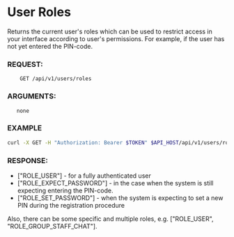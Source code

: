 # User Roles

Returns the current user's roles which can be used to restrict access in your
interface according to user's permissions. For example, if the user has not yet
entered the PIN-code.

### REQUEST:

```
    GET /api/v1/users/roles
```

### ARGUMENTS:

       none

### EXAMPLE

```bash
curl -X GET -H "Authorization: Bearer $TOKEN" $API_HOST/api/v1/users/roles
```

### RESPONSE:

* ["ROLE_USER"] - for a fully authenticated user
* ["ROLE_EXPECT_PASSWORD"] - in the case when the system is still expecting entering
  the PIN-code.
* ["ROLE_SET_PASSWORD"] - when the system is expecting to set a new PIN during
  the registration procedure

Also, there can be some specific and multiple roles,
e.g. ["ROLE_USER", "ROLE_GROUP_STAFF_CHAT"].
